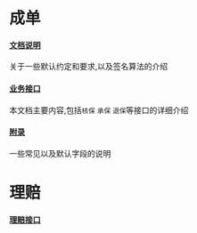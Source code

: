 # 成单

#### [文档说明](文档说明)

关于一些默认约定和要求,以及签名算法的介绍

#### [业务接口](业务接口)

本文档主要内容,包括`核保` `承保` `退保`等接口的详细介绍

#### [附录](附录)

一些常见以及默认字段的说明

# 理赔
#### [理赔接口](理赔接口)
